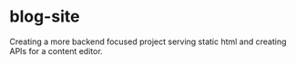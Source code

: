 # blog-site
Creating a more backend focused project serving static html and creating APIs for a content editor.
